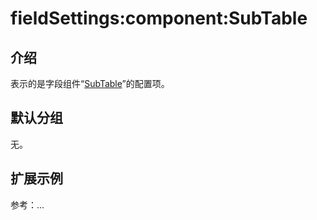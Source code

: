 # fieldSettings:component:SubTable

## 介绍

表示的是字段组件“[SubTable](https://docs-cn.nocobase.com/handbook/ui/fields/association-field#%E5%AD%90%E8%A1%A8%E6%A0%BC)”的配置项。

## 默认分组

无。

## 扩展示例

参考：...
